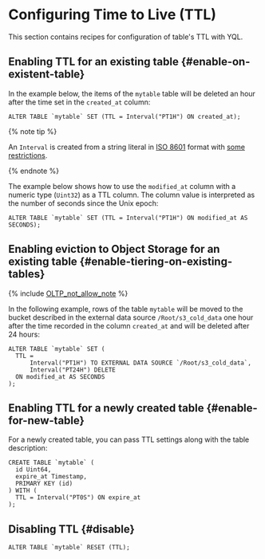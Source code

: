 # Configuring Time to Live (TTL)

This section contains recipes for configuration of table's TTL with YQL.

## Enabling TTL for an existing table {#enable-on-existent-table}

In the example below, the items of the `mytable` table will be deleted an hour after the time set in the `created_at` column:

```yql
ALTER TABLE `mytable` SET (TTL = Interval("PT1H") ON created_at);
```

{% note tip %}

An `Interval` is created from a string literal in [ISO 8601](https://en.wikipedia.org/wiki/ISO_8601) format with [some restrictions](../../yql/reference/builtins/basic#data-type-literals).

{% endnote %}

The example below shows how to use the `modified_at` column with a numeric type (`Uint32`) as a TTL column. The column value is interpreted as the number of seconds since the Unix epoch:

```yql
ALTER TABLE `mytable` SET (TTL = Interval("PT1H") ON modified_at AS SECONDS);
```

## Enabling eviction to Object Storage for an existing table {#enable-tiering-on-existing-tables}

{% include [OLTP_not_allow_note](../../_includes/not_allow_for_oltp_note.md) %}

In the following example, rows of the table `mytable` will be moved to the bucket described in the external data source `/Root/s3_cold_data` one hour after the time recorded in the column `created_at` and will be deleted after 24 hours:

```yql
ALTER TABLE `mytable` SET (
  TTL =
      Interval("PT1H") TO EXTERNAL DATA SOURCE `/Root/s3_cold_data`,
      Interval("PT24H") DELETE
  ON modified_at AS SECONDS
);
```

## Enabling TTL for a newly created table {#enable-for-new-table}

For a newly created table, you can pass TTL settings along with the table description:

```yql
CREATE TABLE `mytable` (
  id Uint64,
  expire_at Timestamp,
  PRIMARY KEY (id)
) WITH (
  TTL = Interval("PT0S") ON expire_at
);
```

## Disabling TTL {#disable}

```yql
ALTER TABLE `mytable` RESET (TTL);
```

